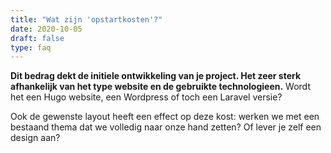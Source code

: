 ```yaml
---
title: "Wat zijn 'opstartkosten'?"
date: 2020-10-05
draft: false
type: faq
---
```

**Dit bedrag dekt de initiele ontwikkeling van je project. Het zeer sterk afhankelijk van het type website en de gebruikte technologieen.** Wordt het een Hugo website, een Wordpress of toch een Laravel versie? 


Ook de gewenste layout heeft een effect op deze kost: werken we met een bestaand thema dat we volledig naar onze hand zetten? Of lever je zelf een design aan? 
